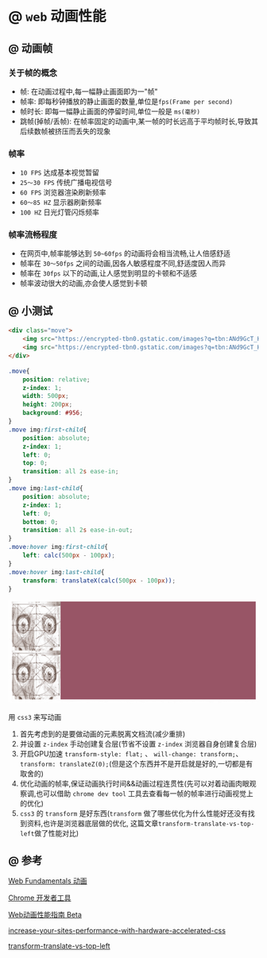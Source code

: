 # @ `web` 动画性能

## @ 动画帧

### 关于帧的概念

- 帧: 在动画过程中,每一幅静止画面即为一"帧"
- 帧率: 即每秒钟播放的静止画面的数量,单位是`fps(Frame per second)`
- 帧时长: 即每一幅静止画面的停留时间,单位一般是 `ms(毫秒)`
- 跳帧(掉帧/丢帧): 在帧率固定的动画中,某一帧的时长远高于平均帧时长,导致其后续数帧被挤压而丢失的现象

### 帧率

- `10 FPS`	达成基本视觉暂留
- `25～30 FPS`	传统广播电视信号
- `60 FPS` 浏览器渲染刷新频率
- `60～85 HZ`	显示器刷新频率
- `100 HZ`	日光灯管闪烁频率

### 帧率流畅程度

- 在网页中,帧率能够达到 `50~60fps` 的动画将会相当流畅,让人倍感舒适
- 帧率在 `30～50fps` 之间的动画,因各人敏感程度不同,舒适度因人而异
- 帧率在 `30fps` 以下的动画,让人感觉到明显的卡顿和不适感
- 帧率波动很大的动画,亦会使人感觉到卡顿

## @ 小测试

```html
<div class="move">
    <img src="https://encrypted-tbn0.gstatic.com/images?q=tbn:ANd9GcT_HdVTV5Hg_E49aaEsuVVBAxZ-XxEzjzudTTKMo0XZxVSsRWdn" width="100" height="100" alt="">
    <img src="https://encrypted-tbn0.gstatic.com/images?q=tbn:ANd9GcT_HdVTV5Hg_E49aaEsuVVBAxZ-XxEzjzudTTKMo0XZxVSsRWdn" width="100" height="100" alt="">
</div>
```

```css
.move{
    position: relative;
    z-index: 1;
    width: 500px;
    height: 200px;
    background: #956;
}
.move img:first-child{
    position: absolute;
    z-index: 1;
    left: 0;
    top: 0;
    transition: all 2s ease-in;
}
.move img:last-child{
    position: absolute;
    z-index: 1;
    left: 0;
    bottom: 0;
    transition: all 2s ease-in-out;
}
.move:hover img:first-child{
    left: calc(500px - 100px);
}
.move:hover img:last-child{
    transform: translateX(calc(500px - 100px));
}
```

![css3动画示例 图片有点大](https://raw.githubusercontent.com/evanhunt/evan_awesome/master/file/images/Animation.gif)

用 `css3` 来写动画
1. 首先考虑到的是要做动画的元素脱离文档流(减少重排)
2. 并设置 `z-index` 手动创建复合层(节省不设置 `z-index` 浏览器自身创建复合层)
3. 开启GPU加速 `transform-style: flat;` 、 `will-change: transform;`、  `transform: translateZ(0);`(但是这个东西并不是开启就是好的,一切都是有取舍的)
4. 优化动画的帧率,保证动画执行时间&&动画过程连贯性(先可以对着动画肉眼观察调,也可以借助 `chrome dev tool` 工具去查看每一帧的帧率进行动画视觉上的优化)
5. `css3` 的 `transform` 是好东西(`transform` 做了哪些优化为什么性能好还没有找到资料,也许是浏览器底层做的优化, 这篇文章`transform-translate-vs-top-left`做了性能对比)

## @ 参考

<a href="https://developers.google.com/web/fundamentals/design-and-ux/animations/">Web Fundamentals 动画</a>

<a href="https://developers.google.com/web/tools/chrome-devtools/?hl=zh-cn">Chrome 开发者工具</a>

<a href="http://alexorz.github.io/animation-performance-guide/">Web动画性能指南 Beta</a>

<a href="http://blog.teamtreehouse.com/increase-your-sites-performance-with-hardware-accelerated-css">increase-your-sites-performance-with-hardware-accelerated-css</a>

<a href="https://blog.tumult.com/2013/02/28/transform-translate-vs-top-left/">transform-translate-vs-top-left</a>
